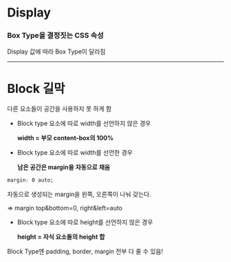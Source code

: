 # Display

### Box Type을 결정짓는 CSS 속성

Display 값에 따라 Box Type이 달라짐

---

# Block 길막

다른 요소들이 공간을 사용하지 못 하게 함


- Block type 요소에 따로 width를 선언하지 않은 경우

    **width = 부모 content-box의 100%**


- Block type 요소에 따로 width를 선언한 경우

    **남은 공간은 margin을 자동으로 채움**

```css
margin: 0 auto;
```

자동으로 생성되는 margin을 왼쪽, 오른쪽이 나눠 갖는다.

⇒ margin top&bottom=0, right&left=auto 


- Block type 요소에 따로 height를 선언하지 않은 경우

    **height = 자식 요소들의 height 합**

Block Type엔 padding, border, margin 전부 다 줄 수 있음!
